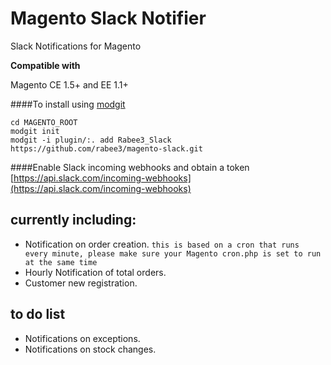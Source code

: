 # Magento Slack Notifier
Slack Notifications for Magento

**Compatible with**

Magento CE 1.5+ and EE 1.1+

####To install using [modgit](https://github.com/jreinke/modgit)

```
cd MAGENTO_ROOT
modgit init
modgit -i plugin/:. add Rabee3_Slack https://github.com/rabee3/magento-slack.git

```

####Enable Slack incoming webhooks and obtain a token
[https://api.slack.com/incoming-webhooks](https://api.slack.com/incoming-webhooks)

## currently including:
- Notification on order creation. `this is based on a cron that runs every minute, please make sure your Magento cron.php is set to run at the same time`
- Hourly Notification of total orders.
- Customer new registration.

## to do list
- Notifications on exceptions.
- Notifications on stock changes.
